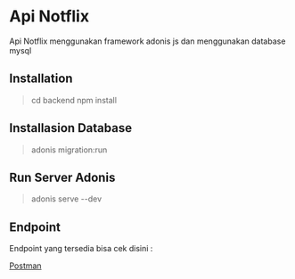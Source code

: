 # Api Notflix

Api Notflix menggunakan framework adonis js dan menggunakan database mysql

## Installation

> cd backend
> npm install

## Installasion Database

> adonis migration:run

## Run Server Adonis

> adonis serve --dev

## Endpoint 
Endpoint yang tersedia bisa cek disini :

[Postman](https://documenter.getpostman.com/view/5526317/Rzn6vi31)
 
